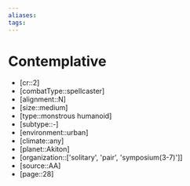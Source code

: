 ```yaml
---
aliases: 
tags: 
---
```


# Contemplative

- [cr::2]
- [combatType::spellcaster]
- [alignment::N]
- [size::medium]
- [type::monstrous humanoid]
- [subtype::-]
- [environment::urban]
- [climate::any]
- [planet::Akiton]
- [organization::['solitary', 'pair', 'symposium(3-7)']]
- [source::AA]
- [page::28]
